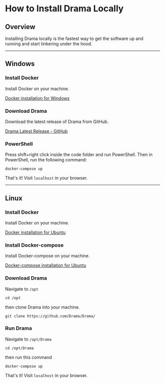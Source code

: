 # How to Install Drama Locally


## Overview

Installing Drama locally is the fastest way to get the software up and running and start tinkering under the hood.

---

## Windows

### Install Docker

Install Docker on your machine.

[Docker installation for Windows](https://docs.docker.com/docker-for-windows/install/)

### Download Drama

Download the latest release of Drama from GitHub.

[Drama Latest Release - GitHub](https://github.com/Drama/Drama/releases)

### PowerShell

Press shift+right click inside the code folder and run PowerShell. Then in PowerShell, run the following command:

```
docker-compose up
```

That's it! Visit `localhost` in your browser.

---

## Linux

### Install Docker

Install Docker on your machine.

[Docker installation for Ubuntu](https://www.digitalocean.com/community/tutorials/how-to-install-and-use-docker-on-ubuntu-18-04)

### Install Docker-compose

Install Docker-compose on your machine.

[Docker-compose installation for Ubuntu](https://www.digitalocean.com/community/tutorials/how-to-install-docker-compose-on-ubuntu-18-04)

### Download Drama

Navigate to `/opt`

```
cd /opt
```

then clone Drama into your machine.

```
git clone https://github.com/Drama/Drama/
```

### Run Drama

Navigate to `/opt/Drama`

```
cd /opt/Drama
```

then run this command

```
docker-compose up
```

That's it! Visit `localhost` in your browser.
